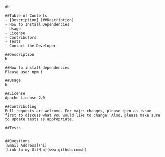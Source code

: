 
    #h

    ##Table of Contents
    - [Description] (##Description)
    - How to Install Dependencies
    - Usage
    - License
    - Contributors 
    - Tests
    - Contact the Developer

    ##Description
    h

    ##How to install dependencies
    Please use: npm i

    ##Usage
    h

    ##License
    Apache License 2.0

    ##Contributing
    Pull requests are welcome. For major changes, please open an issue first to discuss what you would like to change. Also, please make sure to update tests as appropriate.

    ##Tests
    
    
    ##Questions
    [Email Address](hi)
    [Link to my GitHub](www.github.com/h)


    
